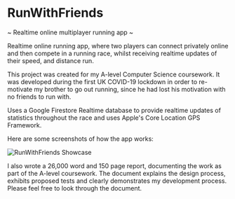 # RunWithFriends
~ Realtime online multiplayer running app ~

Realtime online running app, where two players can connect privately online and then compete in a running race, whilst receiving realtime updates of their speed, and distance run.

This project was created for my A-level Computer Science coursework. It was developed during the first UK COVID-19 lockdown in order to re-motivate my brother to go out running, since he had lost his motivation with no friends to run with.

Uses a Google Firestore Realtime database to provide realtime updates of statistics throughout the race and uses Apple's Core Location GPS Framework.

Here are some screenshots of how the app works:

![RunWithFriends Showcase](https://user-images.githubusercontent.com/59918630/196775387-dbbfc4a1-9a1c-4f70-a9b8-5d7f1ac21028.png)

I also wrote a 26,000 word and 150 page report, documenting the work as part of the A-level coursework. The document explains the design process, exhibits proposed tests and clearly demonstrates my development process. Please feel free to look through the document.
